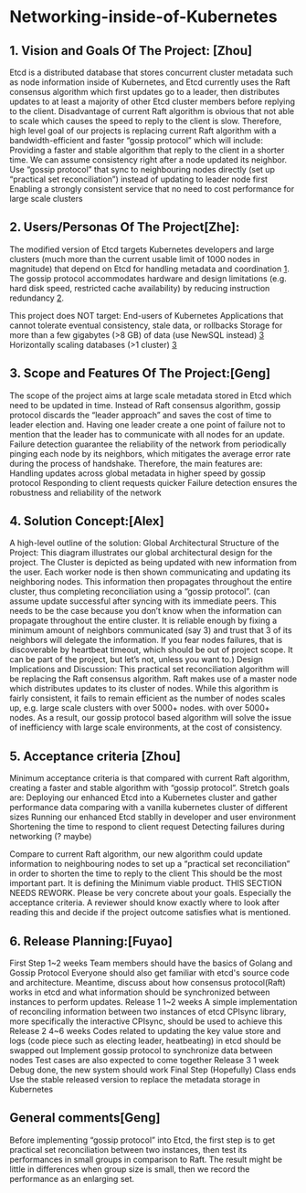 # Networking-inside-of-Kubernetes
## 1. Vision and Goals Of The Project: [Zhou]
Etcd is a distributed database that stores concurrent cluster metadata such as node information inside of Kubernetes, and Etcd currently uses the Raft consensus algorithm which first updates go to a leader, then distributes updates to at least a majority of other Etcd cluster members before replying to the client. 
Disadvantage of current Raft algorithm is obvious that not able to scale which causes the speed to reply to the client is slow.
Therefore, high level  goal of our projects is  replacing current Raft algorithm with a bandwidth-efficient and faster “gossip protocol” which will include:
Providing a faster and stable algorithm that reply to the client in a shorter time. We can assume consistency right after a node updated its neighbor.
Use “gossip protocol” that sync to neighbouring nodes directly (set up “practical set reconciliation”) instead of updating to leader node first
Enabling a strongly consistent service that no need to cost performance for large scale clusters
## 2. Users/Personas Of The Project[Zhe]:
The modified version of Etcd targets Kubernetes developers and large clusters (much more than the current usable limit of 1000 nodes in magnitude) that depend on Etcd for handling metadata and coordination [1]. The gossip protocol accommodates hardware and design limitations (e.g. hard disk speed, restricted cache availability) by reducing instruction redundancy [2]. 

This project does NOT target:
End-users of Kubernetes
Applications that cannot tolerate eventual consistency, stale data, or rollbacks
Storage for more than a few gigabytes (>8 GB) of data (use NewSQL instead) [3][4]
Horizontally scaling databases (>1 cluster) [3]
 
[1]: https://github.com/kubernetes/kubernetes/issues/20540
[2]: https://openai.com/blog/scaling-kubernetes-to-2500-nodes/
[3]: https://github.com/etcd-io/etcd/blob/master/Documentation/learning/why.md
[4]: https://github.com/etcd-io/etcd/blob/master/Documentation/dev-guide/limit.md

## 3. Scope and Features Of The Project:[Geng]
The scope of the project aims at large scale metadata stored in Etcd which need to be updated in time. Instead of Raft consensus algorithm, gossip protocol discards the “leader approach” and saves the cost of time to leader election and. Having one leader create a one point of failure not to mention that the leader has to communicate with all nodes for an update. Failure detection guarantee the reliability of the network from periodically pinging each node by its neighbors, which mitigates the  average error rate during the process of handshake.
Therefore, the main features are:
Handling updates across global metadata in higher speed by gossip protocol
Responding to client requests quicker 
Failure detection ensures the robustness and reliability of the network

## 4. Solution Concept:[Alex]
A high-level outline of the solution:
Global Architectural Structure of the Project:
This diagram illustrates our global architectural design for the project. The Cluster is depicted as being updated with new information from the user. Each worker node is then shown communicating and updating its neighboring nodes. This information then propagates throughout the entire cluster, thus completing reconciliation using a “gossip protocol”.  (can assume update successful after syncing with its immediate peers. This needs to be the case because you don’t know when the information can propagate throughout the entire cluster. It is reliable enough by fixing a minimum amount of neighbors communicated (say 3) and trust that 3 of its neighbors will delegate the information. If you fear nodes failures, that is discoverable by heartbeat timeout, which should be out of project scope. It can be part of the project, but let’s not, unless you want to.)
Design Implications and Discussion:
This practical set reconciliation algorithm will be replacing the Raft consensus algorithm. Raft makes use of a master node which distributes updates to its cluster of nodes. While this algorithm is fairly consistent, it fails to remain efficient as the number of nodes scales up, e.g. large scale clusters with over 5000+ nodes.  with over 5000+ nodes. As a result, our gossip protocol based algorithm will solve the issue of inefficiency with large scale environments, at the cost of consistency.
## 5. Acceptance criteria [Zhou]
Minimum acceptance criteria is that compared with current Raft algorithm, creating a faster and stable algorithm with “gossip protocol”. Stretch goals are:
Deploying our enhanced Etcd into a Kubernetes cluster and gather performance data comparing with a vanilla kubernetes cluster of different sizes
Running our enhanced Etcd stablly in developer and user environment 
Shortening the time to respond to client request
Detecting failures during networking (? maybe)
 
Compare to current Raft algorithm, our new algorithm could update information to neighbouring nodes to set up a “practical set reconciliation” in order to shorten the time to reply to the client
This should be the most important part. It is defining the Minimum viable product.
THIS SECTION NEEDS REWORK. Please be very concrete about your goals. Especially the acceptance criteria. A reviewer should know exactly where to look after reading this and decide if the project outcome satisfies what is mentioned.
## 6. Release Planning:[Fuyao]
First Step
1~2 weeks
Team members should have the basics of Golang and Gossip Protocol
Everyone should also get familiar with etcd's source code and architecture.
Meantime, discuss about how consensus protocol(Raft) works in etcd and what information should be synchronized between instances to perform updates.
Release 1
1~2 weeks
A simple implementation of reconciling information  between two instances of etcd
CPIsync library, more specifically the interactive CPIsync, should be used to achieve this
Release 2
4~6 weeks
Codes related to updating the key value store and logs (code piece such as electing leader, heatbeating) in etcd should be swapped out 
Implement gossip protocol to synchronize data between nodes 
Test cases are also expected to come together
Release 3
1 week
Debug done, the new system should work
Final Step (Hopefully)
Class ends
Use the stable released version to replace the metadata storage in Kubernetes


## General comments[Geng]
Before implementing “gossip protocol” into Etcd, the first step is to get practical set reconciliation between two instances, then test its performances in small groups in comparison to Raft. The result might be little in differences when group size is small, then we record the performance as an enlarging set.
